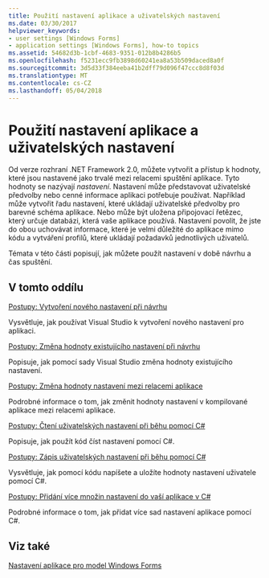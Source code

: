 ```yaml
---
title: Použití nastavení aplikace a uživatelských nastavení
ms.date: 03/30/2017
helpviewer_keywords:
- user settings [Windows Forms]
- application settings [Windows Forms], how-to topics
ms.assetid: 54682d3b-1cbf-4683-9351-012b8b4286b5
ms.openlocfilehash: f5231ecc9fb3898d60241ea8a53b509daced8a0f
ms.sourcegitcommit: 3d5d33f384eeba41b2dff79d096f47ccc8d8f03d
ms.translationtype: MT
ms.contentlocale: cs-CZ
ms.lasthandoff: 05/04/2018
---
```

# <a name="using-application-settings-and-user-settings"></a>Použití nastavení aplikace a uživatelských nastavení
Od verze rozhraní .NET Framework 2.0, můžete vytvořit a přístup k hodnoty, které jsou nastavené jako trvalé mezi relacemi spuštění aplikace. Tyto hodnoty se nazývají *nastavení*. Nastavení může představovat uživatelské předvolby nebo cenné informace aplikaci potřebuje používat. Například může vytvořit řadu nastavení, které ukládají uživatelské předvolby pro barevné schéma aplikace. Nebo může být uložena připojovací řetězec, který určuje databázi, která vaše aplikace používá. Nastavení povolit, že jste do obou uchovávat informace, které je velmi důležité do aplikace mimo kódu a vytváření profilů, které ukládají požadavků jednotlivých uživatelů.  
  
 Témata v této části popisují, jak můžete použít nastavení v době návrhu a čas spuštění.  
  
## <a name="in-this-section"></a>V tomto oddílu  
 [Postupy: Vytvoření nového nastavení při návrhu](../../../../docs/framework/winforms/advanced/how-to-create-a-new-setting-at-design-time.md)  
  
 Vysvětluje, jak používat Visual Studio k vytvoření nového nastavení pro aplikaci.  
  
 [Postupy: Změna hodnoty existujícího nastavení při návrhu](../../../../docs/framework/winforms/advanced/how-to-change-the-value-of-an-existing-setting-at-design-time.md)  
  
 Popisuje, jak pomocí sady Visual Studio změna hodnoty existujícího nastavení.  
  
 [Postupy: Změna hodnoty nastavení mezi relacemi aplikace](../../../../docs/framework/winforms/advanced/how-to-change-the-value-of-a-setting-between-application-sessions.md)  
  
 Podrobné informace o tom, jak změnit hodnoty nastavení v kompilované aplikace mezi relacemi aplikace.  
  
 [Postupy: Čtení uživatelských nastavení při běhu pomocí C#](../../../../docs/framework/winforms/advanced/how-to-read-settings-at-run-time-with-csharp.md)  
  
 Popisuje, jak použít kód číst nastavení pomocí C#.  
  
 [Postupy: Zápis uživatelských nastavení při běhu pomocí C#](../../../../docs/framework/winforms/advanced/how-to-write-user-settings-at-run-time-with-csharp.md)  
  
 Vysvětluje, jak pomocí kódu napíšete a uložíte hodnoty nastavení uživatele pomocí C#.  
  
 [Postupy: Přidání více množin nastavení do vaší aplikace v C#](../../../../docs/framework/winforms/advanced/how-to-add-multiple-sets-of-settings-to-your-application-in-csharp.md)  
  
 Podrobné informace o tom, jak přidat více sad nastavení aplikace pomocí C#.  
  
## <a name="see-also"></a>Viz také  
 [Nastavení aplikace pro model Windows Forms](../../../../docs/framework/winforms/advanced/application-settings-for-windows-forms.md)
